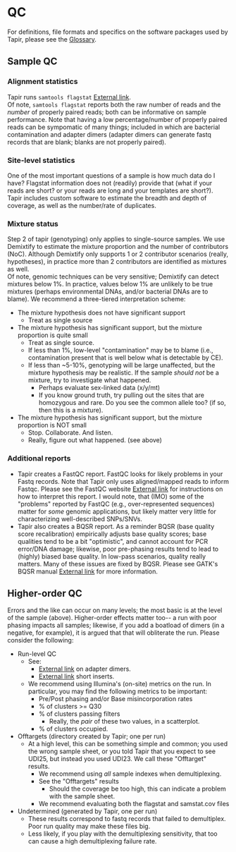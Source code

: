 # QC

For definitions, file formats and specifics on the software packages used by Tapir, please see the [Glossary](Glossary.md).

## Sample QC

### Alignment statistics
Tapir runs `samtools flagstat` [External link](http://www.htslib.org/doc/samtools-flagstat.html). <br>
Of note, `samtools flagstat` reports both the raw number of reads and the *number* of properly paired reads; both can be informative on sample performance. Note that having a low percentage/number of properly paired reads can be sympomatic of many things; included in which are bacterial contamination and adapter dimers (adapter dimers can generate fastq records that are blank; blanks are not properly paired).

### Site-level statistics
One of the most important questions of a sample is how much data do I have? Flagstat information does not (readily) provide that (what if your reads are short? or your reads are long and your templates are short?). 
Tapir includes custom software to estimate the breadth and depth of coverage, as well as the number/rate of duplicates.

### Mixture status
Step 2 of tapir (genotyping) only applies to single-source samples. We use Demixtify to estimate the mixture proportion and the number of contributors (NoC). Although Demixtify only supports 1 or 2 contributor scenarios (really, hypotheses), 
in practice more than 2 contributors are identified as mixtures as well. <br>
Of note, genomic techniques can be very sensitive; Demixtify can detect mixtures below 1%. 
In practice, values below 1% are unlikely to be true mixtures (perhaps environmental DNAs, and/or bacterial DNAs are to blame). We recommend a three-tiered interpretation scheme:
- The mixture hypothesis does not have significant support
  - Treat as single source
- The mixture hypothesis has significant support, but the mixture proportion is quite small
  - Treat as single source.
  - If less than 1%, low-level "contamination" may be to blame (i.e., contamination present that is well below what is detectable by CE).
  - If less than ~5-10%, genotyping will be large unaffected, but the mixture hypothesis may be realistic. If the sample *should not* be a mixture, try to investigate what happened.
    - Perhaps evaluate sex-linked data (x/y/mt)
	- If you know ground truth, try pulling out the sites that are homozygous and rare. Do you see the common allele too? (if so, then this is a mixture).
- The mixture hypothesis has significant support, but the mixture proportion is NOT small
  - Stop. Collaborate. And listen.
  - Really, figure out what happened. (see above)

### Additional reports

- Tapir creates a FastQC report. FastQC looks for likely problems in your Fastq records. Note that Tapir only uses aligned/mapped reads to inform Fastqc. Please see the FastQC website [External link](https://www.bioinformatics.babraham.ac.uk/projects/fastqc/) for instructions on how to interpret this report. I would note, that (IMO) some of the "problems" reported by FastQC (e.g., over-represented sequences) matter for *some* genomic applications, but likely matter very little for characterizing well-described SNPs/SNVs.
- Tapir also creates a BQSR report. As a reminder BQSR (base quality score recalibration) empirically adjusts base quality scores; base qualities tend to be a bit "optimistic", and cannot account for PCR error/DNA damage; likewise, poor pre-phasing results tend to lead to (highly) biased base quality. In low-pass scenarios, quality really matters.  Many of these issues are fixed by BQSR. Please see GATK's BQSR manual [External link](https://gatk.broadinstitute.org/hc/en-us/articles/360035890531-Base-Quality-Score-Recalibration-BQSR) for more information.


## Higher-order QC

Errors and the like can occur on many levels; the most basic is at the level of the sample (above).
Higher-order effects matter too-- a run with poor phasing impacts all samples; likewise, if you add a boatload of dimers (in a negative, for example), it is argued that that will obliterate the run. Please consider the following:
-  Run-level QC
   -  See:
      -  [External link](https://knowledge.illumina.com/library-preparation/general/library-preparation-general-troubleshooting-list/000001911) on adapter dimers.
      -  [External link](https://knowledge.illumina.com/library-preparation/general/library-preparation-general-reference_material-list/000003874) short inserts.
   -  We recommend using Illumina's (on-site) metrics on the run. In particular, you may find the following metrics to be important:
      -  Pre/Post phasing and/or Base misincorporation rates
      -  % of clusters >= Q30
      -  % of clusters passing filters
         - Really, the *pair* of these two values, in a scatterplot.
      -  % of clusters occupied. 
-  Offtargets (directory created by Tapir; one per run)
   -  At a high level, this can be something simple and common; you used the wrong sample sheet, or you told Tapir that you expect to see UDI25, but instead you used UDI23. We call these "Offtarget" results.
       -  We recommend using *all* sample indexes when demultiplexing.
       -  See the "Offtargets" results
          -  Should the coverage be too high, this can indicate a problem with the sample sheet.
	  -  We recommend evaluating both the flagstat and samstat.cov files
-  Undetermined (generated by Tapir, one per run)
   -  These results correspond to fastq records that failed to demultiplex. Poor run quality may make these files big.
   -  Less likely, if you play with the demultiplexing sensitivity, that too can cause a high demultiplexing failure rate.